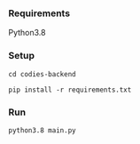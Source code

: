 ### Requirements
Python3.8
### Setup
`cd codies-backend` 

`pip install -r requirements.txt`
### Run
`python3.8 main.py`
